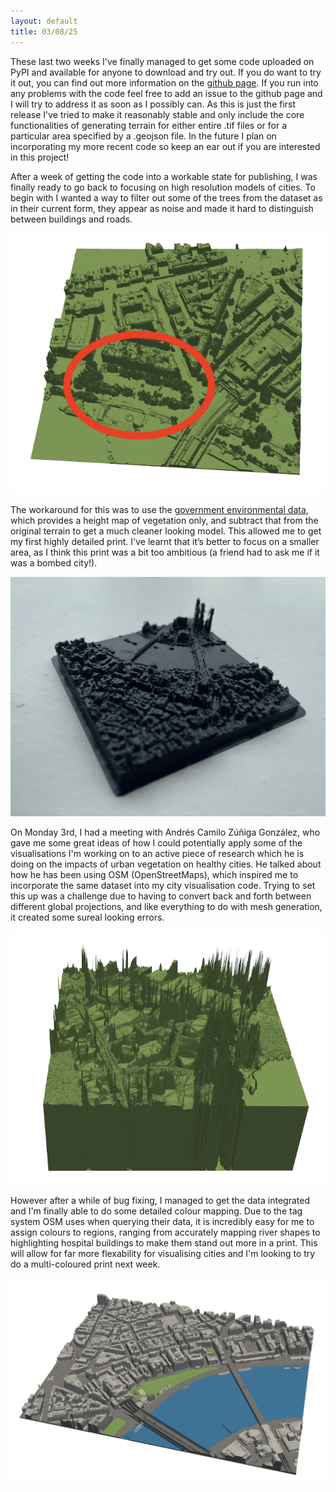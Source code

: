 ```yaml
---
layout: default
title: 03/08/25
---
```


These last two weeks I've finally managed to get some code uploaded on PyPI and available for anyone to download and try out. If you do want to try it out, you can find out more information on the [github page](https://github.com/quantifyearth/topogmesh). If you run into any problems with the code feel free to add an issue to the github page and I will try to address it as soon as I possibly can. As this is just the first release I've tried to make it reasonably stable and only include the core functionalities of generating terrain for either entire .tif files or for a particular area specified by a .geojson file. In the future I plan on incorporating my more recent code so keep an ear out if you are interested in this project!

After a week of getting the code into a workable state for publishing, I was finally ready to go back to focusing on high resolution models of cities. To begin with I wanted a way to filter out some of the trees from the dataset as in their current form, they appear as noise and made it hard to distinguish between buildings and roads.

![Noise from trees](images/03_08_25/tree_noise.png)

The workaround for this was to use the [government environmental data](https://environment.data.gov.uk/survey), which provides a height map of vegetation only, and subtract that from the original terrain to get a much cleaner looking model. This allowed me to get my first highly detailed print. I've learnt that it’s better to focus on a smaller area, as I think this print was a bit too ambitious (a friend had to ask me if it was a bombed city!).

![First city print](images/03_08_25/first_city.png)

On Monday 3rd, I had a meeting with Andrés Camilo Zúñiga González, who gave me some great ideas of how I could potentially apply some of the visualisations I'm working on to an active piece of research which he is doing on the impacts of urban vegetation on healthy cities. He talked about how he has been using OSM (OpenStreetMaps), which inspired me to incorporate the same dataset into my city visualisation code. Trying to set this up was a challenge due to having to convert back and forth between different global projections, and like everything to do with mesh generation, it created some sureal looking errors.

![Weird looking mesh error](images/03_08_25/nightmare_terrain.png)

However after a while of bug fixing, I managed to get the data integrated and I'm finally able to do some detailed colour mapping. Due to the tag system OSM uses when querying their data, it is incredibly easy for me to assign colours to regions, ranging from accurately mapping river shapes to highlighting hospital buildings to make them stand out more in a print. This will allow for far more flexability for visualising cities and I'm looking to try do a multi-coloured print next week.

![Coloured London](images/03_08_25/coloured_city.png)